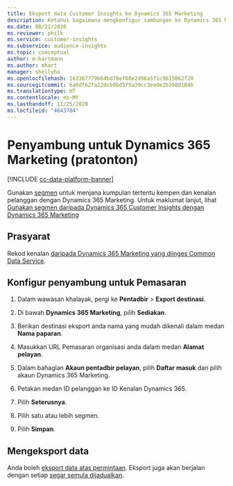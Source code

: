 ```yaml
---
title: Eksport data Customer Insights ke Dynamics 365 Marketing
description: Ketahui bagaimana mengkonfigur sambungan ke Dynamics 365 Marketing.
ms.date: 08/21/2020
ms.reviewer: philk
ms.service: customer-insights
ms.subservice: audience-insights
ms.topic: conceptual
author: m-hartmann
ms.author: mhart
manager: shellyha
ms.openlocfilehash: 163387779b64bd78ef08e2d96a5f1c9615062f28
ms.sourcegitcommit: 6a6df62fa12dcb9bd5f5a39cc3ee0e2b3988184b
ms.translationtype: HT
ms.contentlocale: ms-MY
ms.lasthandoff: 11/25/2020
ms.locfileid: "4643784"
---
```

# <a name="connector-for-dynamics-365-marketing-preview"></a>Penyambung untuk Dynamics 365 Marketing (pratonton)

[!INCLUDE [cc-data-platform-banner](../includes/cc-data-platform-banner.md)]

Gunakan [segmen](segments.md) untuk menjana kumpulan tertentu kempen dan kenalan pelanggan dengan Dynamics 365 Marketing. Untuk maklumat lanjut, lihat [Gunakan segmen daripada Dynamics 365 Customer Insights dengan Dynamics 365 Marketing](https://docs.microsoft.com/dynamics365/marketing/customer-insights-segments)

## <a name="prerequisite"></a>Prasyarat

Rekod kenalan [daripada Dynamics 365 Marketing yang diinges Common Data Service](connect-power-query.md).

## <a name="configure-the-connector-for-marketing"></a>Konfigur penyambung untuk Pemasaran

1. Dalam wawasan khalayak, pergi ke **Pentadbir** > **Export destinasi**.

1. Di bawah **Dynamics 365 Marketing**, pilih **Sediakan**.

1. Berikan destinasi eksport anda nama yang mudah dikenali dalam medan **Nama paparan**.

1. Masukkan URL Pemasaran organisasi anda dalam medan **Alamat pelayan**.

1. Dalam bahagian **Akaun pentadbir pelayan**, pilih **Daftar masuk** dan pilih akaun Dynamics 365 Marketing.

1. Petakan medan ID pelanggan ke ID Kenalan Dynamics 365.

1. Pilih **Seterusnya**.

1. Pilih satu atau lebih segmen.

1. Pilih **Simpan**.

## <a name="export-the-data"></a>Mengeksport data

Anda boleh [eksport data atas permintaan](export-destinations.md). Eksport juga akan berjalan dengan setiap [segar semula dijadualkan](system.md#schedule-tab).
